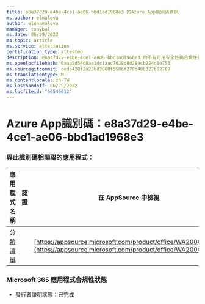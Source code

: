 ```yaml
---
title: e8a37d29-e4be-4ce1-ae06-bbd1ad1968e3 的Azure App識別碼資訊
ms.author: elmalova
author: elenamalova
manager: tonybal
ms.date: 06/29/2022
ms.topic: article
ms.service: attestation
certification_type: attested
description: e8a37d29-e4be-4ce1-ae06-bbd1ad1968e3 的所有可用安全性與合規性資訊。
ms.openlocfilehash: 6aab5d54d8aa1dc1aac7d28d8d28ecb224d1e753
ms.sourcegitcommit: cede428f2a23bd3060f5506f270b40b327b02769
ms.translationtype: MT
ms.contentlocale: zh-TW
ms.lasthandoff: 06/29/2022
ms.locfileid: "66546612"
---
```

# <a name="azure-app-id-e8a37d29-e4be-4ce1-ae06-bbd1ad1968e3"></a>Azure App識別碼：e8a37d29-e4be-4ce1-ae06-bbd1ad1968e3


### <a name="apps-associated-with-this-id"></a>與此識別碼相關聯的應用程式：
| **應用程式名稱** | **認證** | **在 AppSource 中檢視** |
|--------------|---------------|-----------------------|
| [分類清單](../forward/WA200004155.md) |  | [https://appsource.microsoft.com/product/office/WA200004155](https://appsource.microsoft.com/product/office/WA200004155) |

### <a name="microsoft-365-app-compliance-status"></a>Microsoft 365 應用程式合規性狀態
- 發行者證明狀態：已完成
